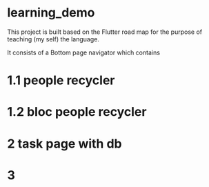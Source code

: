 # learning_demo


This project is built based on the Flutter road map for the purpose of teaching (my self) the language.

It consists of a Bottom page navigator which contains

# 1.1 people recycler

# 1.2 bloc people recycler

# 2 task page with db

# 3
